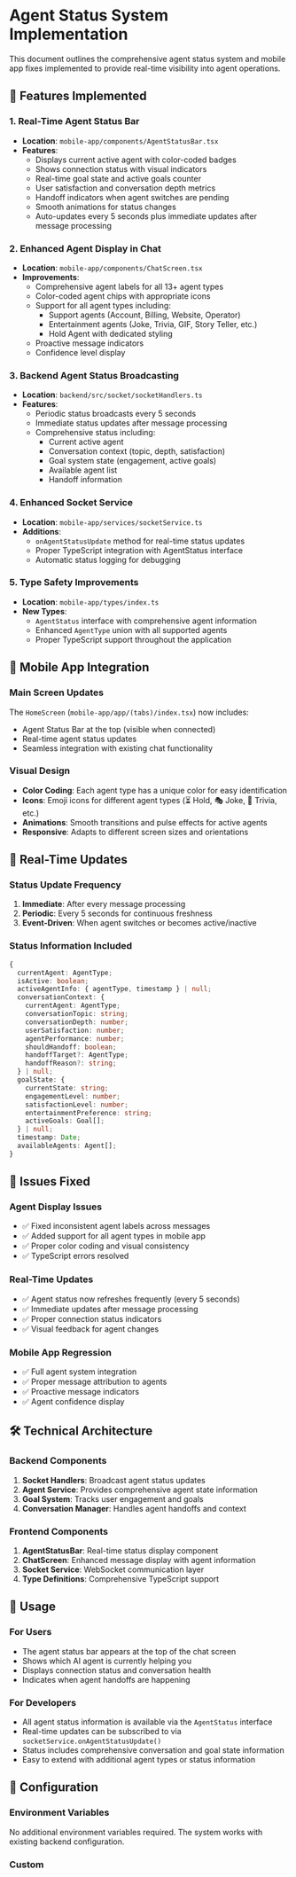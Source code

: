 # Agent Status System Implementation

This document outlines the comprehensive agent status system and mobile app fixes implemented to provide real-time visibility into agent operations.

## 🚀 Features Implemented

### 1. Real-Time Agent Status Bar

- **Location**: `mobile-app/components/AgentStatusBar.tsx`
- **Features**:
  - Displays current active agent with color-coded badges
  - Shows connection status with visual indicators
  - Real-time goal state and active goals counter
  - User satisfaction and conversation depth metrics
  - Handoff indicators when agent switches are pending
  - Smooth animations for status changes
  - Auto-updates every 5 seconds plus immediate updates after message processing

### 2. Enhanced Agent Display in Chat

- **Location**: `mobile-app/components/ChatScreen.tsx`
- **Improvements**:
  - Comprehensive agent labels for all 13+ agent types
  - Color-coded agent chips with appropriate icons
  - Support for all agent types including:
    - Support agents (Account, Billing, Website, Operator)
    - Entertainment agents (Joke, Trivia, GIF, Story Teller, etc.)
    - Hold Agent with dedicated styling
  - Proactive message indicators
  - Confidence level display

### 3. Backend Agent Status Broadcasting

- **Location**: `backend/src/socket/socketHandlers.ts`
- **Features**:
  - Periodic status broadcasts every 5 seconds
  - Immediate status updates after message processing
  - Comprehensive status including:
    - Current active agent
    - Conversation context (topic, depth, satisfaction)
    - Goal system state (engagement, active goals)
    - Available agent list
    - Handoff information

### 4. Enhanced Socket Service

- **Location**: `mobile-app/services/socketService.ts`
- **Additions**:
  - `onAgentStatusUpdate` method for real-time status updates
  - Proper TypeScript integration with AgentStatus interface
  - Automatic status logging for debugging

### 5. Type Safety Improvements

- **Location**: `mobile-app/types/index.ts`
- **New Types**:
  - `AgentStatus` interface with comprehensive agent information
  - Enhanced `AgentType` union with all supported agents
  - Proper TypeScript support throughout the application

## 📱 Mobile App Integration

### Main Screen Updates

The `HomeScreen` (`mobile-app/app/(tabs)/index.tsx`) now includes:

- Agent Status Bar at the top (visible when connected)
- Real-time agent status updates
- Seamless integration with existing chat functionality

### Visual Design

- **Color Coding**: Each agent type has a unique color for easy identification
- **Icons**: Emoji icons for different agent types (⏳ Hold, 🎭 Joke, 🧠 Trivia, etc.)
- **Animations**: Smooth transitions and pulse effects for active agents
- **Responsive**: Adapts to different screen sizes and orientations

## 🔄 Real-Time Updates

### Status Update Frequency

1. **Immediate**: After every message processing
2. **Periodic**: Every 5 seconds for continuous freshness
3. **Event-Driven**: When agent switches or becomes active/inactive

### Status Information Included

```typescript
{
  currentAgent: AgentType;
  isActive: boolean;
  activeAgentInfo: { agentType, timestamp } | null;
  conversationContext: {
    currentAgent: AgentType;
    conversationTopic: string;
    conversationDepth: number;
    userSatisfaction: number;
    agentPerformance: number;
    shouldHandoff: boolean;
    handoffTarget?: AgentType;
    handoffReason?: string;
  } | null;
  goalState: {
    currentState: string;
    engagementLevel: number;
    satisfactionLevel: number;
    entertainmentPreference: string;
    activeGoals: Goal[];
  } | null;
  timestamp: Date;
  availableAgents: Agent[];
}
```

## 🐛 Issues Fixed

### Agent Display Issues

- ✅ Fixed inconsistent agent labels across messages
- ✅ Added support for all agent types in mobile app
- ✅ Proper color coding and visual consistency
- ✅ TypeScript errors resolved

### Real-Time Updates

- ✅ Agent status now refreshes frequently (every 5 seconds)
- ✅ Immediate updates after message processing
- ✅ Proper connection status indicators
- ✅ Visual feedback for agent changes

### Mobile App Regression

- ✅ Full agent system integration
- ✅ Proper message attribution to agents
- ✅ Proactive message indicators
- ✅ Agent confidence display

## 🛠 Technical Architecture

### Backend Components

1. **Socket Handlers**: Broadcast agent status updates
2. **Agent Service**: Provides comprehensive agent state information
3. **Goal System**: Tracks user engagement and goals
4. **Conversation Manager**: Handles agent handoffs and context

### Frontend Components

1. **AgentStatusBar**: Real-time status display component
2. **ChatScreen**: Enhanced message display with agent information
3. **Socket Service**: WebSocket communication layer
4. **Type Definitions**: Comprehensive TypeScript support

## 🚀 Usage

### For Users

- The agent status bar appears at the top of the chat screen
- Shows which AI agent is currently helping you
- Displays connection status and conversation health
- Indicates when agent handoffs are happening

### For Developers

- All agent status information is available via the `AgentStatus` interface
- Real-time updates can be subscribed to via `socketService.onAgentStatusUpdate()`
- Status includes comprehensive conversation and goal state information
- Easy to extend with additional agent types or status information

## 🔧 Configuration

### Environment Variables

No additional environment variables required. The system works with existing backend configuration.

### Custom
